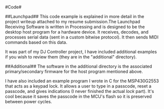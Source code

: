 #Code#

##Launchpad##
This code example is explained in more detail in the project writeup attached to my resume submission.The Launchpad Receiving Software is written in Processing and is designed to be the desktop host program for a hardware device. It receives, decodes, and processes serial data (sent in a custom bitwise protocol). It then sends MIDI commands based on this data.

It was part of my DJ Controller project, I have included additional examples if you wish to review them (they are in the "additional" directory).

##Additional##
The software in the additional directory is the associated primary/secondary firmware for the host program mentioned above.

I have also included an example program I wrote in C for the MSP430G2553 that acts as a keypad lock. It allows a user to type in a passcode, reset a passcode, and gives indications (I never finished the actual *lock* part). It's cool because it saves the passcode in the MCU's flash so it is preserved between power cycles.